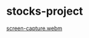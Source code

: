 ﻿# stocks-project
[screen-capture.webm](https://user-images.githubusercontent.com/85343683/234241930-9a9567eb-50da-4497-b0c4-f872df3d9bc6.webm)
